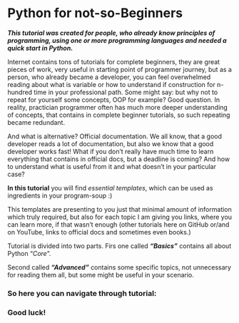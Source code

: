 
# Python for not-so-Beginners
***This tutorial was created for people, who already know principles of programming, using one or more programming languages and needed a quick start in Python.***

Internet contains tons of tutorials for complete beginners, they are great pieces of work, very useful in starting point of programmer journey, but as a person, who already became a developer, you can feel overwhelmed reading about what is variable or how to understand if construction for n-hundred time in your professional path. Some might say: but why not to repeat for yourself some concepts, OOP for example? Good question. In reality, practician programmer often has much more deeper understanding of concepts, that contains in complete beginner tutorials, so such repeating became redundant.

And what is alternative? Official documentation. We all know, that a good developer reads a lot of documentation, but also we know that a good developer works fast! What if you don’t really have much time to learn everything that contains in official docs, but a deadline is coming? And how to understand what is useful from it and what doesn’t in your particular case?

  

**In this tutorial** you will find *essential templates*, which can be used as ingredients in your program-soup :)

  

This templates are presenting to you just that minimal amount of information which truly required, but also for each topic I am giving you links, where you can learn more, if that wasn’t enough (other tutorials here on GitHub or/and on YouTube, links to official docs and sometimes even books.)

Tutorial is divided into two parts. Firs one called ***“Basics”*** contains all about Python “*Core*”.

Second called ***“Advanced”***  contains some specific topics, not unnecessary for reading them all, but some might be useful in your scenario.

  

### So here you can navigate through tutorial:

### Good luck!
